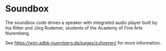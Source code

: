# Soundbox

The soundbox code drives a speaker with integrated audio player built by Ina Ritter and Jörg Rodemer, students of the Academy of Fine Arts Nuremberg. 

See https://wim.adbk-nuernberg.de/pages/zuhoeren/ for more information.
